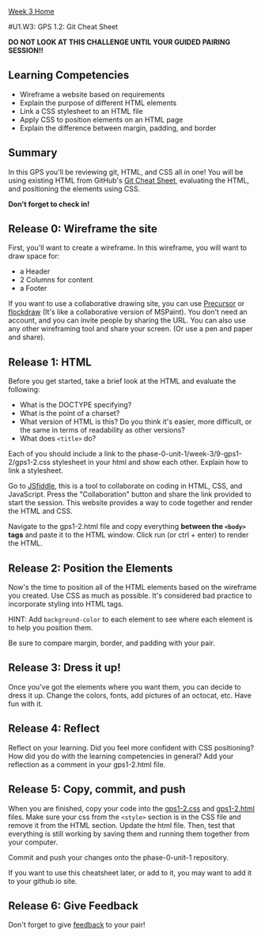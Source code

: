 [Week 3 Home](../)

#U1.W3: GPS 1.2: Git Cheat Sheet

**DO NOT LOOK AT THIS CHALLENGE UNTIL YOUR GUIDED PAIRING SESSION!!**

## Learning Competencies
  - Wireframe a website based on requirements
  - Explain the purpose of different HTML elements
  - Link a CSS stylesheet to an HTML file
  - Apply CSS to position elements on an HTML page
  - Explain the difference between margin, padding, and border

## Summary
In this GPS you'll be reviewing git, HTML, and CSS all in one! You will be using existing HTML from GitHub's [Git Cheat Sheet](https://training.github.com/kit/downloads/github-git-cheat-sheet.pdf), evaluating the HTML, and positioning the elements using CSS.

**Don't forget to check in!**

## Release 0: Wireframe the site
First, you'll want to create a wireframe. In this wireframe, you will want to draw space for:
- a Header
- 2 Columns for content
- a Footer

If you want to use a collaborative drawing site, you can use [Precursor](https://prcrsr.com/) or [flockdraw](http://flockdraw.com) (It's like a collaborative version of MSPaint). You don't need an account, and you can invite people by sharing the URL. You can also use any other wireframing tool and share your screen. (Or use a pen and paper and share).

## Release 1: HTML
Before you get started, take a brief look at the HTML and evaluate the following:

- What is the DOCTYPE specifying?
- What is the point of a charset?
- What version of HTML is this? Do you think it's easier, more difficult, or the same in terms of readability as other versions?
- What does `<title>` do?

Each of you should include a link to the phase-0-unit-1/week-3/9-gps1-2/gps1-2.css stylesheet in your html and show each other. Explain how to link a stylesheet.

Go to [JSfiddle](https://jsfiddle.net/), this is a tool to collaborate on coding in HTML, CSS, and JavaScript. Press the "Collaboration" button and share the link provided to start the session. This website provides a way to code together and render the HTML and CSS.

Navigate to the gps1-2.html file and copy everything **between the `<body>` tags** and paste it to the HTML window. Click run (or ctrl + enter) to render the HTML.


## Release 2: Position the Elements
Now's the time to position all of the HTML elements based on the wireframe you created. Use CSS as much as possible. It's considered bad practice to incorporate styling into HTML tags.

HINT: Add `background-color` to each element to see where each element is to help you position them.

Be sure to compare margin, border, and padding with your pair.

## Release 3: Dress it up!
Once you've got the elements where you want them, you can decide to dress it up. Change the colors, fonts, add pictures of an octocat, etc. Have fun with it.

## Release 4: Reflect

Reflect on your learning. Did you feel more confident with CSS positioning? How did you do with the learning competencies in general? Add your reflection as a comment in your gps1-2.html file.

## Release 5: Copy, commit, and push
When you are finished, copy your code into the [gps1-2.css](gps1-2.css) and [gps1-2.html](gps1-2.html) files. Make sure your css from the `<style>` section is in the CSS file and remove it from the HTML section. Update the html file. Then, test that everything is still  working by saving them and running them together from your computer.

Commit and push your changes onto the phase-0-unit-1 repository.

If you want to use this cheatsheet later, or add to it, you may want to add it to your github.io site.

## Release 6: Give Feedback
Don't forget to give [feedback](https://socrates.devbootcamp.com/feedback/new) to your pair!
